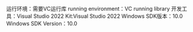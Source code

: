 运行环境：需要VC运行库
running environment：VC running library
开发工具：Visual Studio 2022
Kit:Visual Studio 2022
Windows SDK版本：10.0
Windows SDK Version：10.0
